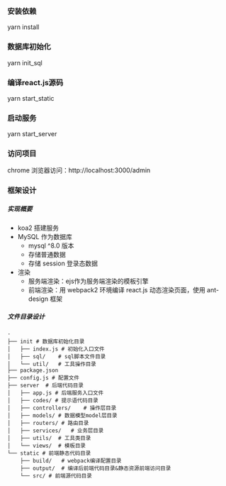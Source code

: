 ###  安装依赖
yarn install

### 数据库初始化
yarn init_sql

### 编译react.js源码
yarn start_static

### 启动服务
yarn start_server

### 访问项目
chrome 浏览器访问：http://localhost:3000/admin

### 框架设计

##### 实现概要
+ koa2 搭建服务
+ MySQL 作为数据库
    + mysql ^8.0 版本
    + 存储普通数据
    + 存储 session 登录态数据
+ 渲染
    + 服务端渲染：ejs作为服务端渲染的模板引擎
    + 前端渲染：用 webpack2 环境编译 react.js 动态渲染页面，使用 ant-design 框架

##### 文件目录设计
```
·
├── init # 数据库初始化目录
│   ├── index.js # 初始化入口文件
│   ├── sql/    # sql脚本文件目录
│   └── util/   # 工具操作目录
├── package.json 
├── config.js # 配置文件
├── server  # 后端代码目录
│   ├── app.js # 后端服务入口文件
│   ├── codes/ # 提示语代码目录
│   ├── controllers/    # 操作层目录
│   ├── models/ # 数据模型model层目录
│   ├── routers/ # 路由目录
│   ├── services/   # 业务层目录
│   ├── utils/  # 工具类目录
│   └── views/  # 模板目录
└── static # 前端静态代码目录
    ├── build/   # webpack编译配置目录
    ├── output/  # 编译后前端代码目录&静态资源前端访问目录
    └── src/ # 前端源代码目录
```